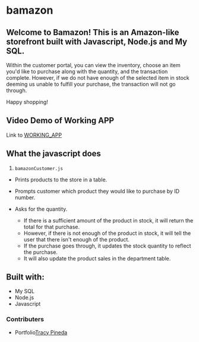 # bamazon

## Welcome to Bamazon! This is an Amazon-like storefront built with Javascript, Node.js and My SQL.

Within the customer portal, you can view the inventory, choose an item you'd like to purchase
along with the quantity, and the transaction complete. However, if we do not have enough 
of the selected item in stock deeming us unable to fulfill your purchase, the transaction 
will not go through.

Happy shopping!

## Video Demo of Working APP

Link to [WORKING_APP]()

## What the javascript does

1. `bamazonCustomer.js`
- Prints products to the store in a table.
- Prompts customer which product they would like to purchase by ID number.
- Asks for the quantity.

  - If there is a sufficient amount of the product in stock, it will return the total for that purchase.
  - However, if there is not enough of the product in stock, it will tell the user that there isn't enough of the product.
  - If the purchase goes through, it updates the stock quantity to reflect the purchase.
  - It will also update the product sales in the department table.

## Built with:

- My SQL
- Node.js
- Javascript

### Contributers
- Portfolio[Tracy Pineda](https://tracypineda.github.io/Bootstrap-Portfolio/)

